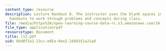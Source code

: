 ```yaml
---
content_type: resource
description: Lecture Handout 8. The instructor uses the blank spaces in these lecture
  handouts to work through problems and concepts during class.
file: /media/https%3A/open-learning-course-data-rc.s3.amazonaws.com/16-30-estimation-and-control-of-aerospace-systems-spring-2004/8bd0f2a123cce85a8ee224b8351a21ad_l13.pdf
file_type: application/pdf
resourcetype: Document
title: l13.pdf
uid: 8bd0f2a1-23cc-e85a-8ee2-24b8351a21ad
---
```

